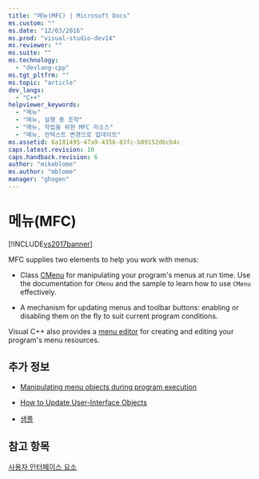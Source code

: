 ```yaml
---
title: "메뉴(MFC) | Microsoft Docs"
ms.custom: ""
ms.date: "12/03/2016"
ms.prod: "visual-studio-dev14"
ms.reviewer: ""
ms.suite: ""
ms.technology: 
  - "devlang-cpp"
ms.tgt_pltfrm: ""
ms.topic: "article"
dev_langs: 
  - "C++"
helpviewer_keywords: 
  - "메뉴"
  - "메뉴, 실행 중 조작"
  - "메뉴, 작업을 위한 MFC 리소스"
  - "메뉴, 컨텍스트 변경으로 업데이트"
ms.assetid: 6a181495-47a9-4356-83fc-b89152d6cb4c
caps.latest.revision: 10
caps.handback.revision: 6
author: "mikeblome"
ms.author: "mblome"
manager: "ghogen"
---
```

# 메뉴(MFC)
[!INCLUDE[vs2017banner](../assembler/inline/includes/vs2017banner.md)]

MFC supplies two elements to help you work with menus:  
  
-   Class [CMenu](../mfc/reference/cmenu-class.md) for manipulating your program's menus at run time.  Use the documentation for `CMenu` and the sample to learn how to use `CMenu` effectively.  
  
-   A mechanism for updating menus and toolbar buttons: enabling or disabling them on the fly to suit current program conditions.  
  
 Visual C\+\+ also provides a [menu editor](../mfc/menu-editor.md) for creating and editing your program's menu resources.  
  
## 추가 정보  
  
-   [Manipulating menu objects during program execution](../mfc/manipulating-menus-during-program-execution.md)  
  
-   [How to Update User\-Interface Objects](../mfc/how-to-update-user-interface-objects.md)  
  
-   [샘플](../mfc/menu-sample-list.md)  
  
## 참고 항목  
 [사용자 인터페이스 요소](../mfc/user-interface-elements-mfc.md)